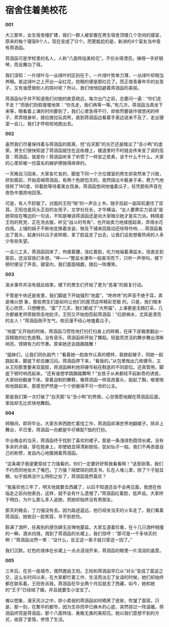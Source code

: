 # 宿舍住着美校花

**001**

大三那年，女生宿舍楼扩建，我们一群人被安置在男生宿舍顶楼几个空闲的寝室，原来的每个寝室8个人，现在变成了12个。而更尴尬的是，新进的4个室友当中竟有蒋涵函。 

蒋涵函可是学校里的名人，人称“八面玲珑美校花”。不仅长得漂亮，弹得一手好钢琴，而且舞功了得。 

我们深知：一片绿叶与一丛绿叶的区别在于，一片绿叶势单力薄，一丛绿叶却相当养眼。若这绿叶之上开出一朵红花，抢眼的便是那红花了。而正值青春年华的女孩子，又有谁愿做别人的陪衬呢？所以，我们悄悄回避着蒋涵函的美丽。 

蒋涵函似乎并不知道我们对她的故意疏远，每次出门之前，总要问一遍：“你们走不走？”而我们则假惺惺地笑：“你先走，我们再等一等。”有几次，蒋涵函当真坐下来等，眼看着上课的时间要到了，我们心里急得不行，却依然要装作很悠闲的样子，弄弄随身听，拨拉拨拉玩具熊，直到蒋涵函边看着手表边说来不及了，走出寝室一会儿，我们才呼啦啦地跑出去。 

**002**

虽然我们尽量保持着与蒋涵函的距离，但“白天鹅”的光芒还是暗淡了“丑小鸭”的虚荣。男生们很快知道了蒋涵函就住在这栋楼上，楼道里时不时就会传来变了调的高音：蒋涵函，我爱你！蒋涵函听多了听惯了一样安之若素，该干什么干什么。大家的心里却被一份莫名的嫉妒撩拨得痒痒的。 

一天晚自习回来，大家各忙各的，脚底下同一个方位寝室的男生却突然来了兴致，挤到窗前，开始高喊蒋涵函，有两个色胆包天的，竟然探出半截身子来，费力气地扭转了180度，仰着脸等待着美女现身。蒋涵函悠闲地嗑着瓜子，任凭那些声音在夜色中激昂地回荡。 

可是，有人不舒服了。对面的王阳“啪”的一声合上书，随手拾起一副耳机塞住了双耳。王阳也是风头正劲的女孩子，文学社社长，才华横溢，“女人要靠实力说话”是她常挂在嘴边的一句话，不知是嘲讽蒋涵函还是向大家暗示她才是实力派。韩晴是王阳的死党，正在洗衣服，听见“战斗的号角”，也开始卖力地揉搓起来，弄得水花四溅。上铺的娟子不断地变换着坐姿，殃及下铺来回晃动还吱呀作响……蒋涵函看出了苗头，起身抖抖瓜子皮碎屑，拿了脸盆走了出去，让我们这些想看热闹的人多少有些失望。 

一会儿工夫，蒋涵函回来了，佝偻着腰，涨红着脸，吃力地端着满盆水，径直走到窗前，还没容我们多想，“哗——”整盆水瀑布一般直泻而下，只听一声惨叫，楼下顿时便没了声音。寝室内，我们面面相觑，随后一阵爆笑。 

**003**

泼水事件并没有就此结束，楼下的男生们开始了更为“恶毒”的报复行动。 

不管是午休还是夜里，我们脚底下开始强烈“地震”，“咚咚咚”的声音不绝于耳，真是难以想 象，那些男生们是如何让他们的屋顶这样精彩至极 的。只是，我们根本无心欣赏，只想睡觉。“震”了几天，我们都成了“大熊猫”，上课更是无精打采，几次都被老师旁敲侧击地批评。王阳又开始抱怨起蒋涵函：“红颜祸水，尤其是漂亮的女人！”蒋涵函倒不生气，依旧漫不经心地嗑着瓜子。 

“地震”又开始的时候，蒋涵函习惯性地打扫打扫身上的碎屑，在床下皮箱里翻出一双精致的红色皮鞋。没有音乐，蒋涵函却开始了舞蹈。轻盈而灵活的舞步舞出清晰响亮、铿锵有力的节奏。原来她还会跳踢踏舞！ 

“姐妹们，让我们同仇敌忾！”看着她一脸故作认真的模样，我掀起被子，同她一起跳起来，脚底下却总嫌沉闷。蒋涵函停下来，“看我的。”从包里掏出几枚硬币，又从王阳那里要来双面胶，蒋涵函麻利地将硬币粘在鞋底的不同部位。还真管用，脚底下顿时响亮起来。“还有谁想学跳踢踏舞啊？”女孩子从来都经不起新奇的诱惑，大家纷纷翻身下床。穿着自制的舞鞋，像蒋涵函一样高昂着头，挺起了胸，噼里啪啦地跳起来，那感觉俨然是一个个骄傲得不可一世的公主。 

那是我们第一次打破了“白天鹅”与“丑小鸭”的界限，心甘情愿地跟在蒋涵函后面，笨拙却无比欢快地舞蹈。 

**004**

转眼间，即将毕业。大家东奔西跑忙着找工作，蒋涵函却满世界地翻裙子。除非上舞台，平日里，蒋涵函一向都是牛仔裤配T恤的打扮。 

毕业晚会的当天，蒋涵函终于找到了喜欢的裙子。那是一条浅绿色圆领长裙，没有多余的点缀，穿在她身上，却使她显得清新脱俗，犹如仙子一般。我们不再吝啬自己的称赞，发自内心地簇拥着蒋涵函。 

“这条裙子我是要穿给丁力强看的，你们一定要好好帮我看看啊！”话音刚落，我们不约而同地张大了嘴巴。丁力强？隔壁班的团支书，扎在人堆儿里，除了个子挺显眼，似乎就再没什么特别之处了，蒋涵函竟然喜欢？ 

“我喜欢他三年了，明天他就要去西藏了，以后不知道还会不会再见面，我想在他临走之前向他表白，这样，就不会有什么遗憾了。”蒋涵函红着脸，低声说。大家终于明白，为什么那么多人追她，而她却始终没有男朋友。 

那天的晚会，丁力强没有去。因为路途遥远，他已经坐当天的火车走了。我们看着蒋涵函，她依旧一脸笑容，寻不到悲伤。 

斟满了酒杯，任离别的感伤肆无忌惮地蔓延，大家互道着珍重，在十几只酒杯相撞的一瞬，酒水四溅，溅到了蒋涵函的长裙上，我们惊呼：“那可是一千多块买的啊！”蒋涵函淡然一笑：“没什么，反正这一辈子就只穿这一回了。” 

我们沉默。红色的液体在长裙上一点点浸润开来，蒋涵函的眼里一片湿润的晶莹。 

**005**

三年后，在另一座城市，偶然邂逅王阳。王阳和蒋涵函早已从“对头”变成了莫逆之交，这么长时间以来，在大家都忙着工作、生活而淡忘了友谊的时候，她们却始终都在联系着。王阳告诉我，蒋涵函在毕业两个月后就去了西藏，如今，她和她的“王子”已经结了婚，并且就要生小宝宝了。 

难以想象，漫天风沙之中，娇小柔弱的蒋涵函如何晒黑了皮肤，吹皱了面容。只是，那一刻，在繁华的都市，因为生存而早已麻木的心底，突然掠过一阵温暖。蒋涵函终究是蒋涵函，那个八面玲珑、勇敢无畏的美校花。她以我们意想不到的方式，收获了爱情，参悟了生活。